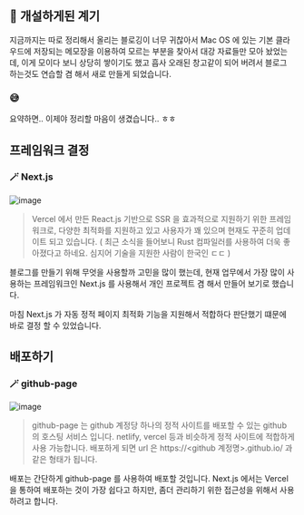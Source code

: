 ## 🎈 **개설하게된 계기**

지금까지는 따로 정리해서 올리는 블로깅이 너무 귀찮아서 Mac OS 에 있는 기본 클라우드에 저장되는 메모장을 이용하여 모르는 부분을 찾아서 대강 자료들만 모아 놨었는데, 이게 모이다 보니 상당히 쌓이기도 했고 흡사 오래된 창고같이 되어 버려서 블로그 하는것도 연습할 겸 해서 새로 만들게 되었습니다.

### 😅
요약하면.. 이제야 정리할 마음이 생겼습니다.. ㅎㅎ

## 프레임워크 결정

### 🪄 Next.js

![image](https://media.vlpt.us/images/j_user0719/post/987f8b39-0114-401d-86d8-826503499d3a/Next.jpeg)

> Vercel 에서 만든 React.js 기반으로 SSR 을 효과적으로 지원하기 위한 프레임워크로, 다양한 최적화를 지원하고 있고 사용자가 꽤 있으며 현재도 꾸준히 업데이트 되고 있습니다. ( 최근 소식을 들어보니 Rust 컴파일러를 사용하여 더욱 좋아졌다고 하네요. 심지어 기술을 지원한 사람이 한국인 ㄷㄷ )

블로그를 만들기 위해 무엇을 사용할까 고민을 많이 했는데, 현재 업무에서 가장 많이 사용하는 프레임워크인 Next.js 를 사용해서 개인 프로젝트 겸 해서 만들어 보기로 했습니다. 

마침 Next.js 가 자동 정적 페이지 최적화 기능을 지원해서 적합하다 판단했기 떄문에 바로 결정 할 수 있었습니다.

## 배포하기

### 🪄 github-page

![image](https://i.ytimg.com/vi/2MsN8gpT6jY/maxresdefault.jpg)

> github-page 는 github 계정당 하나의 정적 사이트를 배포할 수 있는 github 의 호스팅 서비스 입니다. netlify, vercel 등과 비슷하게 정적 사이트에 적합하게 사용 가능합니다. 배포하게 되면 url 은 https://<github 계정명>.github.io/ 과 같은 형태가 됩니다.

배포는 간단하게 github-page 를 사용하여 배포할 것입니다. Next.js 에서는 Vercel 을 통하여 배포하는 것이 가장 쉽다고 하지만, 좀더 관리하기 위한 접근성을 위해서 사용하려고 합니다.
